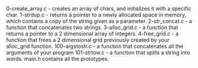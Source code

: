 0-create_array.c - creates an array of chars, and initializes it with a specific char. 1-strdup.c - returns a pointer to a newly allocated space in memory, which contains a copy of the string given as a parameter. 2-str_concat.c - a function that concatenates two strings. 3-alloc_grid.c - a function that returns a pointer to a 2 dimensional array of integers. 4-free_grid.c - a function that frees a 2 dimensional grid previously created by your alloc_grid function. 100-argstostr.c - a function that concatenates all the arguments of your program 101-strtow.c - a function that splits a string into words. main.h contains all the prototypes.
